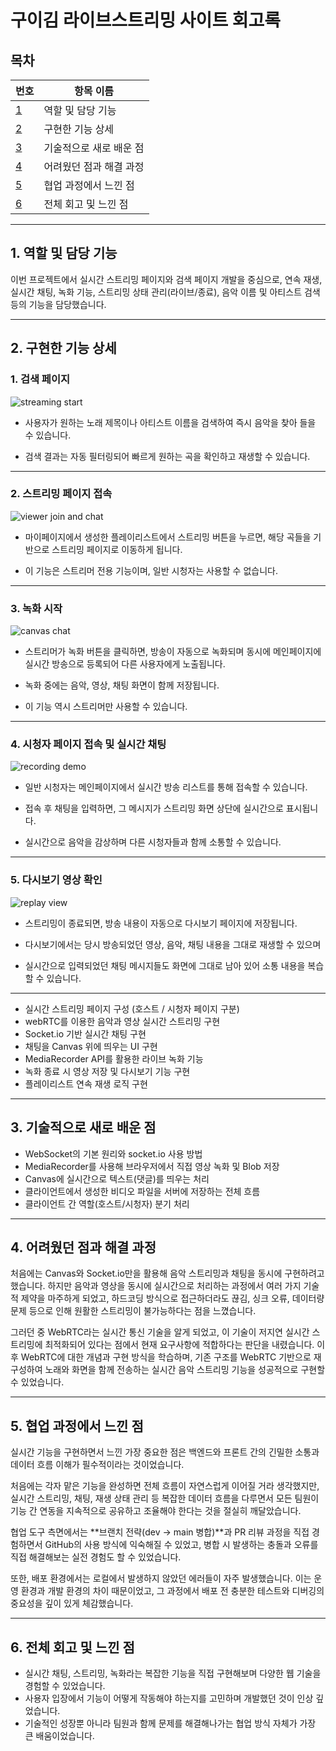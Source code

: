 # 구이김 라이브스트리밍 사이트 회고록

##  목차

| 번호 | 항목 이름 |
|------|-----------|
| [1](#1-역할-및-담당-기능) | 역할 및 담당 기능 |
| [2](#2-구현한-기능-상세) | 구현한 기능 상세 |
| [3](#3-기술적으로-새로-배운-점) | 기술적으로 새로 배운 점 |
| [4](#4-어려웠던-점과-해결-과정) | 어려웠던 점과 해결 과정 |
| [5](#5-협업-과정에서-느낀-점) | 협업 과정에서 느낀 점 |
| [6](#6-전체-회고-및-느낀-점) | 전체 회고 및 느낀 점 |

---

## 1. 역할 및 담당 기능  
이번 프로젝트에서 실시간 스트리밍 페이지와 검색 페이지 개발을 중심으로, 연속 재생, 실시간 채팅, 녹화 기능, 스트리밍 상태 관리(라이브/종료), 음악 이름 및 아티스트 검색 등의 기능을 담당했습니다.

---

## 2. 구현한 기능 상세  

### 1. 검색 페이지
![streaming start](./public/images/readmegif/1.gif)

- 사용자가 원하는 노래 제목이나 아티스트 이름을 검색하여 즉시 음악을 찾아 들을 수 있습니다.

- 검색 결과는 자동 필터링되어 빠르게 원하는 곡을 확인하고 재생할 수 있습니다.

---
### 2. 스트리밍 페이지 접속
![viewer join and chat](./public/images/readmegif/2.gif)
- 마이페이지에서 생성한 플레이리스트에서 스트리밍 버튼을 누르면,
해당 곡들을 기반으로 스트리밍 페이지로 이동하게 됩니다.

- 이 기능은 스트리머 전용 기능이며, 일반 시청자는 사용할 수 없습니다.
---
### 3. 녹화 시작 
![canvas chat](./public/images/readmegif/3.gif)
- 스트리머가 녹화 버튼을 클릭하면, 방송이 자동으로 녹화되며
동시에 메인페이지에 실시간 방송으로 등록되어 다른 사용자에게 노출됩니다.

- 녹화 중에는 음악, 영상, 채팅 화면이 함께 저장됩니다.

- 이 기능 역시 스트리머만 사용할 수 있습니다.
---

### 4. 시청자 페이지 접속 및 실시간 채팅 
![recording demo](./public/images/readmegif/4.gif)
- 일반 시청자는 메인페이지에서 실시간 방송 리스트를 통해 접속할 수 있습니다.

- 접속 후 채팅을 입력하면, 그 메시지가 스트리밍 화면 상단에 실시간으로 표시됩니다.

- 실시간으로 음악을 감상하며 다른 시청자들과 함께 소통할 수 있습니다.
---
### 5. 다시보기 영상 확인
![replay view](./public/images/readmegif/5.gif)
- 스트리밍이 종료되면, 방송 내용이 자동으로 다시보기 페이지에 저장됩니다.

- 다시보기에서는 당시 방송되었던 영상, 음악, 채팅 내용을 그대로 재생할 수 있으며
- 실시간으로 입력되었던 채팅 메시지들도 화면에 그대로 남아 있어 소통 내용을 복습할 수 있습니다.
---

- 실시간 스트리밍 페이지 구성 (호스트 / 시청자 페이지 구분)  
- webRTC를 이용한 음악과 영상 실시간 스트리밍 구현
- Socket.io 기반 실시간 채팅 구현  
- 채팅을 Canvas 위에 띄우는 UI 구현  
- MediaRecorder API를 활용한 라이브 녹화 기능  
- 녹화 종료 시 영상 저장 및 다시보기 기능 구현  
- 플레이리스트 연속 재생 로직 구현  

---

## 3. 기술적으로 새로 배운 점  
- WebSocket의 기본 원리와 socket.io 사용 방법  
- MediaRecorder를 사용해 브라우저에서 직접 영상 녹화 및 Blob 저장  
- Canvas에 실시간으로 텍스트(댓글)를 띄우는 처리  
- 클라이언트에서 생성한 비디오 파일을 서버에 저장하는 전체 흐름  
- 클라이언트 간 역할(호스트/시청자) 분기 처리  

---

## 4. 어려웠던 점과 해결 과정  
처음에는 Canvas와 Socket.io만을 활용해 음악 스트리밍과 채팅을 동시에 구현하려고 했습니다.
하지만 음악과 영상을 동시에 실시간으로 처리하는 과정에서 여러 가지 기술적 제약을 마주하게 되었고,
하드코딩 방식으로 접근하더라도 끊김, 싱크 오류, 데이터량 문제 등으로 인해 원활한 스트리밍이 불가능하다는 점을 느꼈습니다.

그러던 중 WebRTC라는 실시간 통신 기술을 알게 되었고,
이 기술이 저지연 실시간 스트리밍에 최적화되어 있다는 점에서 현재 요구사항에 적합하다는 판단을 내렸습니다.
이후 WebRTC에 대한 개념과 구현 방식을 학습하며, 기존 구조를 WebRTC 기반으로 재구성하여
노래와 화면을 함께 전송하는 실시간 음악 스트리밍 기능을 성공적으로 구현할 수 있었습니다.

---

## 5. 협업 과정에서 느낀 점  
실시간 기능을 구현하면서 느낀 가장 중요한 점은
백엔드와 프론트 간의 긴밀한 소통과 데이터 흐름 이해가 필수적이라는 것이었습니다.

처음에는 각자 맡은 기능을 완성하면 전체 흐름이 자연스럽게 이어질 거라 생각했지만,
실시간 스트리밍, 채팅, 재생 상태 관리 등 복잡한 데이터 흐름을 다루면서
모든 팀원이 기능 간 연동을 지속적으로 공유하고 조율해야 한다는 것을 절실히 깨달았습니다.

협업 도구 측면에서는
**브랜치 전략(dev → main 병합)**과 PR 리뷰 과정을 직접 경험하면서
GitHub의 사용 방식에 익숙해질 수 있었고,
병합 시 발생하는 충돌과 오류를 직접 해결해보는 실전 경험도 할 수 있었습니다.

또한, 배포 환경에서는 로컬에서 발생하지 않았던 에러들이 자주 발생했습니다.
이는 운영 환경과 개발 환경의 차이 때문이었고,
그 과정에서 배포 전 충분한 테스트와 디버깅의 중요성을 깊이 있게 체감했습니다.


---

## 6. 전체 회고 및 느낀 점  
- 실시간 채팅, 스트리밍, 녹화라는 복잡한 기능을 직접 구현해보며 다양한 웹 기술을 경험할 수 있었습니다.  
- 사용자 입장에서 기능이 어떻게 작동해야 하는지를 고민하며 개발했던 것이 인상 깊었습니다.  
- 기술적인 성장뿐 아니라 팀원과 함께 문제를 해결해나가는 협업 방식 자체가 가장 큰 배움이었습니다.
